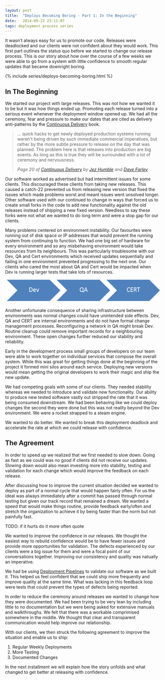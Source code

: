 ```yaml
---
layout: post
title:  "Deploys Becoming Boring - Part 1: In the Beginning"
date:   2014-09-22 23:11:07
tags: deployment process series
---
```


It wasn't always easy for us to promote our code. Releases were deadlocked and
our clients were not confident about they would work. This first part outlines
the status quo before we started to change our release process. This is our story
about how over the course of a few weeks we were able to go from a system with
little confidence to smooth regular updates that became downright boring.

{% include series/deploys-becoming-boring.html %}

In The Beginning
---------------------------------------

We started our project with large releases. This was not how we wanted it
to be but it was how things ended up. Promoting each release turned into a
serious event whenever the deployment window opened up. We had all the
ceremony, fear and pressure to make our dates that are cited as delivery
anti-patterns by the [Continuous Delivery][cd] book.

> ... quick hacks to get newly deployed production systems running
> weren't being driven by such immediate commercial imperatives, but rather by
> the more subtle pressure to release on the day that was planned. The problem
> here is that releases into production are big events. As long as this is true
> they will be surrounded with a lot of ceremony and nervousness.
>
> <cite>Page 20 of [Continuous Delivery][cd]
> by [Jez Humble][jez] and [Dave Farley][dave]
> </cite>

Our software worked as advertised but had intermittent issues for some clients.
This discouraged these clients from taking new
releases. This caused a catch-22 prevented us from releasing new version that
fixed the issues which made problems worst and meant issues went unsolved
longer. Other software used with our continued to change in ways that forced us
to create small forks in the code to add new functionality against the old
releases instead of
shipping a new fixed version. Needless to say these forks were not what we
wanted to do long term and were a stop gap for our clients.

Many problems centered on environment instability. Our favourites
were running out of disk space or IP addresses that would prevent the running
system from continuing to function. We had one big set of hardware for every environment
and so any misbehaving environment would take resources from its neighbours. This was
particularly troublesome with our Dev, QA and Cert environments which received
updates sequentially and failing in one environment prevented progressing to
the next one. Our clients who cared the most about QA and Cert would be
impacted when Dev is running larger tests that take lots of resources.

<p class="center-image">
	<img
		title="All the ducks in a row"
		alt="Our three main ecosystems, Dev to QA to CERT"
		src="/images/posts/Ecosystems.png" />
</p>

Another unfortunate consequence of sharing infrastructure between environments
was normal changes could have unintended side effects. Dev, QA and CERT are
internal environments and do not have formal change management processes.
Reconfiguring a network in QA might break Dev. Routine cleanup could remove
important records for a neighbouring environment. These open changes further
reduced our stability and reliability.

Early in the development process small groups of developers on our team were
able to work together on individual services that compose the overall system.
While this was great for getting things done at the beginning of the project it
formed mini silos around each service. Deploying new versions would mean
getting the original developers to work their magic and ship the new update.

We had competing goals with some of our clients. They needed stability
whereas we needed to introduce and validate new functionality. Our ability to
produce new tested software vastly out stripped the rate that it was being
consumed downstream. We had been behaving like we could deploy changes the
second they were done but this was not reality beyond the Dev environment.
We were a rocket strapped to a steam engine.

We wanted to do better. We wanted to break this deployment deadlock and
accelerate the rate at which we could release with confidence.

The Agreement
---------------------------------------

In order to speed up we realized that we first needed to slow down. Going as
fast as we could was no good if clients did not receive our updates. Slowing down
would also mean investing more into stability, testing and validation for each
change which would improve the feedback on each release.

After discussing how to improve the current situation decided we wanted to
deploy as part of a normal cycle that would happen fairly often. For us the
ideal was always immediately after a commit has passed through normal testing but
given our track record that remained a dream. We wanted a speed that would
make things routine, provide feedback early/often and stretch the organization
to achieve it by being faster than the norm but not painfully fast.

TODO: if it hurts do it more often quote

We wanted to improve the confidence in our releases. We thought the easiest way
to rebuild confidence would be to have fewer issues and provide more
opportunities for validation. The defects experienced by our clients were a big
issue for them and were a focal point of our conversations together. Improving
our consistency and quality was natually an imperative.

We had be using [Deployment Pipelines][pipeline] to validate our software as we
built it. This helped us feel confident that we could ship more frequently and
improve quality at the same time. What was lacking in this feedback loop were
tests that could prevent the types of defects being reported.

In order to reduce the ceremony around releases we wanted to change how they
were documented. We had been trying to be very lean by including little to no
documentation but we were being asked for extensive manuals and walkthroughs.
We felt that there was a workable comprimised somewhere in the middle. We
thought that clear and transparent communication would help improve our
relationship.

With our clients, we then struck the following agreement to improve the
situation and enable us to ship:

1. Regular Weekly Deployments
1. More Testing
1. Documented Changes

In the next installment we will explain how the story unfolds and what changed
to get better at releasing with confidence.

[jez]:      https://twitter.com/jezhumble
[dave]:     https://twitter.com/davefarley77
[cd]:       http://www.amazon.com/dp/B003YMNVC0/
[pipeline]: http://martinfowler.com/bliki/DeploymentPipeline.html